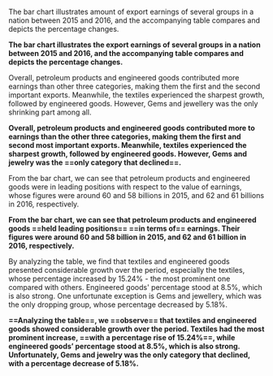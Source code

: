 The bar chart illustrates amount of export earnings of several groups in a nation between 2015 and 2016, and the accompanying table compares and depicts the percentage changes.

**The bar chart illustrates the export earnings of several groups in a nation between 2015 and 2016, and the accompanying table compares and depicts the percentage changes.**

Overall, petroleum products and engineered goods contributed more earnings than other three categories, making them the first and the second important exports. Meanwhile, the textiles experienced the sharpest growth, followed by engineered goods. However, Gems and jewellery was the only shrinking part among all.

**Overall, petroleum products and engineered goods contributed more to earnings than the other three categories, making them the first and second most important exports. Meanwhile, textiles experienced the sharpest growth, followed by engineered goods. However, Gems and jewelry was the ==only category that declined==.**

From the bar chart, we can see that petroleum products and engineered goods were in leading positions with respect to the value of earnings, whose figures were around 60 and 58 billions in 2015, and 62 and 61 billions in 2016, respectively.

**From the bar chart, we can see that petroleum products and engineered goods ==held leading positions== ==in terms of== earnings. Their figures were around 60 and 58 billion in 2015, and 62 and 61 billion in 2016, respectively.**

By analyzing the table, we find that textiles and engineered goods presented considerable growth over the period, especially the textiles, whose percentage increased by 15.24% - the most prominent one compared with others. Engineered goods' percentage stood at 8.5%, which is also strong. One unfortunate exception is Gems and jewellery, which was the only dropping  group, whose percentage decreased by 5.18%.

**==Analyzing the table==, we ==observe== that textiles and engineered goods showed considerable growth over the period. Textiles had the most prominent increase, ==with a percentage rise of 15.24%==, while engineered goods’ percentage stood at 8.5%, which is also strong. Unfortunately, Gems and jewelry was the only category that declined, with a percentage decrease of 5.18%.**
